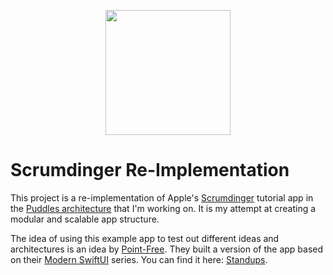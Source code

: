 
<p align="center">
  <img width="200" height="200" src="https://github.com/SwiftedMind/Scrumdinger/assets/7083109/8868bbf6-b8c6-4bc6-b637-adad36678a2b">
</p>

# Scrumdinger Re-Implementation
This project is a re-implementation of Apple's [Scrumdinger](https://developer.apple.com/tutorials/app-dev-training/getting-started-with-scrumdinger) tutorial app in the [Puddles architecture](https://github.com/SwiftedMind/Puddles) that I'm working on. It is my attempt at creating a modular and scalable app structure.

The idea of using this example app to test out different ideas and architectures is an idea by [Point-Free](https://www.pointfree.co/). They built a version of the app based on their [Modern SwiftUI](https://www.pointfree.co/collections/swiftui/modern-swiftui) series. You can find it here: [Standups](https://github.com/pointfreeco/standups).
